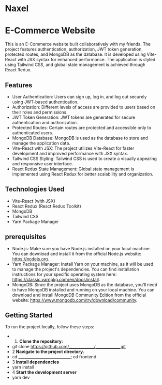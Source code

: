 # Naxel
# E-Commerce Website


This is an E-Commerce website built collaboratively with my friends. The project features authentication, authorization, JWT token generation, protected routes, and MongoDB as the database. It is developed using Vite-React with JSX syntax for enhanced performance. The application is styled using Tailwind CSS, and global state management is achieved through React Redux.

## Features

- User Authentication: Users can sign up, log in, and log out securely using JWT-based authentication.
- Authorization: Different levels of access are provided to users based on their roles and permissions.
- JWT Token Generation: JWT tokens are generated for secure authentication and authorization.
- Protected Routes: Certain routes are protected and accessible only to authenticated users.
- MongoDB Database: MongoDB is used as the database to store and manage the application data.
- Vite-React with JSX: The project utilizes Vite-React for faster development and improved performance with JSX syntax.
- Tailwind CSS Styling: Tailwind CSS is used to create a visually appealing and responsive user interface.
- React Redux State Management: Global state management is implemented using React Redux for better scalability and organization.

## Technologies Used

- Vite-React (with JSX)
- React Redux (React Redux Toolkit)
- MongoDB
- Tailwind CSS
- Yarn Package Manager

## prerequisites
- Node.js: Make sure you have Node.js installed on your local machine. You can download and install it from the official Node.js website: https://nodejs.org.
- Yarn Package Manager: Install Yarn on your machine, as it will be used to manage the project's dependencies. You can find installation instructions for your specific operating system here: https://classic.yarnpkg.com/en/docs/install.
- MongoDB: Since the project uses MongoDB as the database, you'll need to have MongoDB installed and running on your local machine. You can download and install MongoDB Community Edition from the official website: https://www.mongodb.com/try/download/community.

 
## Getting Started

To run the project locally, follow these steps:

- 1. **Clone the repository:**
- git clone https://github.com/_____________/_____________git
- 2  **Navigate to the project directory.**
- cd ___________________________; cd frontend
- 3 **Install dependencies**
- yarn install
- 4 **Start the development server**
- yarn dev
